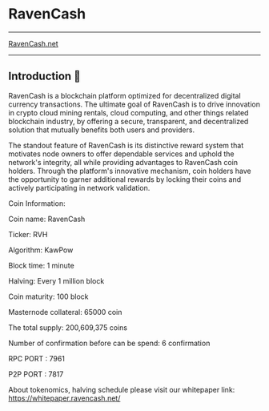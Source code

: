 # RavenCash
---


[RavenCash.net](https://ravencash.net)

---

## Introduction 🚩

RavenCash is a blockchain platform optimized for decentralized digital currency transactions. The ultimate goal of RavenCash is to drive innovation in crypto cloud mining rentals, cloud computing, and other things related blockchain industry, by offering a secure, transparent, and decentralized solution that mutually benefits both users and providers.

The standout feature of RavenCash is its distinctive reward system that motivates node owners to offer dependable services and uphold the network's integrity, all while providing advantages to RavenCash coin holders. Through the platform's innovative mechanism, coin holders have the opportunity to garner additional rewards by locking their coins and actively participating in network validation.

Coin Information:


Coin name: RavenCash

Ticker: RVH

Algorithm: KawPow

Block time: 1 minute

Halving: Every 1 million block

Coin maturity: 100 block

Masternode collateral: 65000 coin

The total supply: 200,609,375 coins

Number of confirmation before can be spend: 6 confirmation

RPC PORT : 7961

P2P PORT : 7817



About tokenomics, halving schedule please visit our whitepaper link: 
https://whitepaper.ravencash.net/




